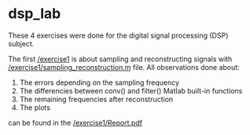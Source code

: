# dsp_lab

These 4 exercises were done for the digital signal processing (DSP) subject.

The first [/exercise1](/exercise1) is about sampling and reconstructing signals with [/exercise1/sampling_reconstruction.m](/sampling_reconstruction.m)
file. All observations done about:
1) The errors depending on the sampling frequency
2) The differencies between conv() and filter() Matlab built-in functions
3) The remaining frequencies after reconstruction
4) The plots

can be found in the  [/exercise1/Report.pdf](/Report.pdf)
